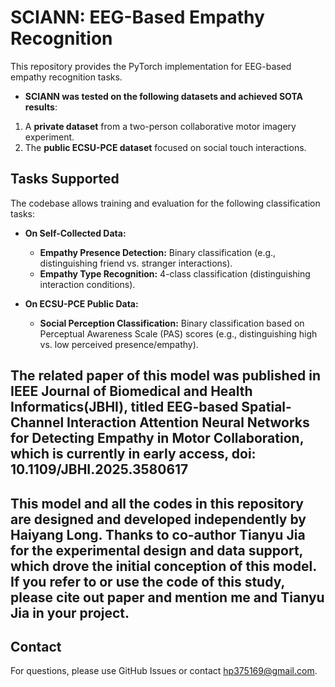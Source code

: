 # SCIANN: EEG-Based Empathy Recognition

This repository provides the PyTorch implementation for EEG-based empathy recognition tasks.

* **SCIANN was tested on the following datasets and achieved SOTA results**:
1.  A **private dataset** from a two-person collaborative motor imagery experiment.
2.  The **public ECSU-PCE dataset** focused on social touch interactions.

## Tasks Supported

The codebase allows training and evaluation for the following classification tasks:

* **On Self-Collected Data:**
    * **Empathy Presence Detection:** Binary classification (e.g., distinguishing friend vs. stranger interactions).
    * **Empathy Type Recognition:** 4-class classification (distinguishing interaction conditions).

* **On ECSU-PCE Public Data:**
    * **Social Perception Classification:** Binary classification based on Perceptual Awareness Scale (PAS) scores (e.g., distinguishing high vs. low perceived presence/empathy).

## The related paper of this model was published in IEEE Journal of Biomedical and Health Informatics(JBHI), titled EEG-based Spatial-Channel Interaction Attention Neural Networks for Detecting Empathy in Motor Collaboration, which is currently in early access, doi: 10.1109/JBHI.2025.3580617

## This model and all the codes in this repository are designed and developed independently by Haiyang Long. Thanks to co-author Tianyu Jia for the experimental design and data support, which drove the initial conception of this model. If you refer to or use the code of this study, please cite out paper and mention me and Tianyu Jia in your project.

## Contact

For questions, please use GitHub Issues or contact hp375169@gmail.com.
